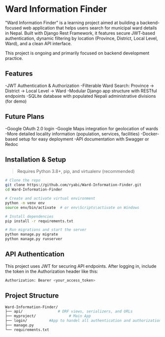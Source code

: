 # Ward Information Finder

"Ward Information Finder" is a learning project aimed at building a backend-focused web application that helps users search for municipal ward details in Nepal. Built with Django Rest Framework, it features secure JWT-based authentication, dynamic filtering by location (Province, District, Local Level, Ward), and a clean API interface.

This project is ongoing and primarily focused on backend development practice.

## Features

-JWT Authentication & Authorization
-Filterable Ward Search:
   Province → District → Local Level → Ward
-Modular Django app structure with RESTful endpoints
-SQLite database with populated Nepali administrative divisions (for demo)

## Future Plans

-Google OAuth 2.0 login
-Google Maps integration for geolocation of wards
-More detailed locality information (population, services, facilities)
-Docker-based setup for easy deployment
-API documentation with Swagger or Redoc

## Installation & Setup

> Requires Python 3.8+, pip, and virtualenv (recommended)

```bash
# Clone the repo
git clone https://github.com/ryabi/Ward-Information-Finder.git
cd Ward-Information-Finder

# Create and activate virtual environment
python -m venv env
source env/bin/activate  # or env\Scripts\activate on Windows

# Install dependencies
pip install -r requirements.txt

# Run migrations and start the server
python manage.py migrate
python manage.py runserver
```

## API Authentication
This project uses JWT for securing API endpoints. After logging in, include the token in the Authorization header like this:
```bash
Authorization: Bearer <your_access_token>
```
## Project Structure
```bash
Ward-Information-Finder/
├── api/                # DRF views, serializers, and URLs
├── myproject/               # Main App
├── login/          #App to handel all authentication and authorization
├── manage.py
└── requirements.txt

